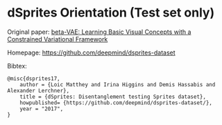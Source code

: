 # dSprites Orientation (Test set only)

Original paper: [beta-VAE: Learning Basic Visual Concepts with a Constrained Variational Framework](https://openreview.net/forum?id=Sy2fzU9gl)

Homepage: https://github.com/deepmind/dsprites-dataset

Bibtex:
```
@misc{dsprites17,
    author = {Loic Matthey and Irina Higgins and Demis Hassabis and Alexander Lerchner},
    title = {dSprites: Disentanglement testing Sprites dataset},
    howpublished= {https://github.com/deepmind/dsprites-dataset/},
    year = "2017",
}
```